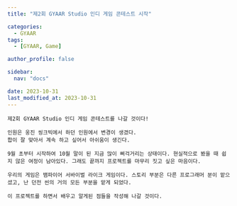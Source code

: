 ```yaml
---
title: "제2회 GYAAR Studio 인디 게임 콘테스트 시작"

categories:
  - GYAAR
tags:
  - [GYAAR, Game]

author_profile: false

sidebar:
  nav: "docs"

date: 2023-10-31
last_modified_at: 2023-10-31
---
```


    제2회 GYAAR Studio 인디 게임 콘테스트를 나갈 것이다!

    인원은 웅진 씽크빅에서 하던 인원에서 변경이 생겼다.
    합이 잘 맞아서 계속 하고 싶어서 아쉬움이 생긴다.

    9월 초부터 시작하여 10월 말이 된 지금 많이 삐걱거리는 상태이다. 현실적으로 봤을 때 쉽지 않은 여정이 남아있다. 그래도 끝까지 프로젝트를 마무리 짓고 싶은 마음이다.

    우리의 게임은 뱀파이어 서바이벌 라이크 게임이다. 스토리 부분은 다른 프로그래머 분이 맡으셨고, 난 던전 씬의 거의 모든 부분을 맡게 되었다.

    이 프로젝트를 하면서 배우고 알게된 점들을 작성해 나갈 것이다.
